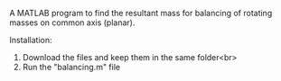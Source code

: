 A MATLAB program to find the resultant mass for balancing of rotating masses on common axis (planar).

Installation:
1. Download the files and keep them in the same folder<br\>
2. Run the "balancing.m" file
